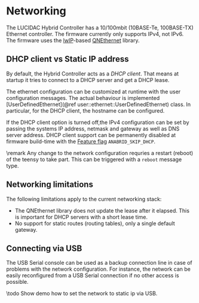 # Networking

The LUCIDAC Hybrid Controller has a 10/100mbit (10BASE-Te, 100BASE-TX) Ethernet controller. The firmware currently
only supports IPv4, not IPv6. The firmware uses the [lwIP](https://en.wikipedia.org/wiki/LwIP)-based
[QNEthernet](https://github.com/ssilverman/QNEthernet) library.

## DHCP client vs Static IP address
By default, the Hybrid Controller acts as a *DHCP client*. That means at startup it tries to
connect to a DHCP server and get a DHCP lease. 

The ethernet configuration can be customized at runtime with the user configuration messages.
The actual behaviour is implemented [UserDefinedEthernet](@ref user::ethernet::UserDefinedEthernet)
class. In particular, for the DHCP client, the hostname can be configured.

If the DHCP client option is turned off,the IPv4 configuration can be set by passing the systems IP address,
netmask and gateway as well as DNS server address.
DHCP client support can be permanently disabled at firmware build-time with
the [Feature flag](feature-flags.md) `ANABRID_SKIP_DHCP`.

\remark 
Any change to the network configuration requries a restart (reboot) of the teensy to take part. This
can be triggered with a `reboot` message type.

## Networking limitations

The following limitations apply to the current networking stack:

* The QNEthernet library does not update the lease after it elapsed. This is important 
  for DHCP servers with a short lease time.
* No support for static routes (routing tables), only a single default gateway.

## Connecting via USB

The USB Serial console can be used as a backup connection line in case of problems with the network
configuration. For instance, the network can be easily reconfigured from a USB Serial connection
if no other access is possible.

\todo
Show demo how to set the network to static ip via USB.
